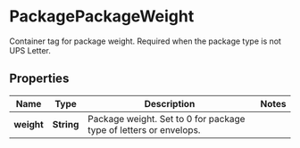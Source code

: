 

# PackagePackageWeight

Container tag for package weight. Required when the package type is not UPS Letter.

## Properties

| Name | Type | Description | Notes |
|------------ | ------------- | ------------- | -------------|
|**weight** | **String** | Package weight. Set to 0 for package type of letters or envelops. |  |



